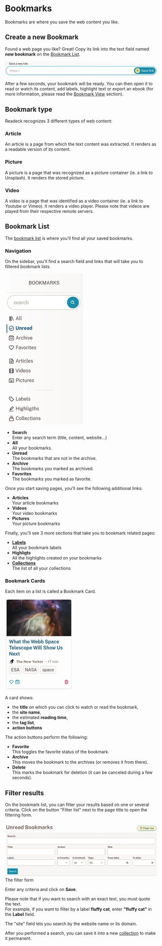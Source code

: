 # Bookmarks

Bookmarks are where you save the web content you like.

## Create a new Bookmark

Found a web page you like? Great! Copy its link into the text field named **new bookmark** on the [Bookmark List](readeck-instance://bookmarks).

![New Bookmark form](img/bookmark-new.webp)

After a few seconds, your bookmark will be ready. You can then open it to read or watch its content, add labels, highlight text or export an ebook (for more information, please read the [Bookmark View](./bookmark.md) section).

## Bookmark type

Readeck recognizes 3 different types of web content:

### Article

An article is a page from which the text content was extracted. It renders as a readable version of its content.

### Picture

A picture is a page that was recognized as a picture container (ie. a link to Unsplash). It renders the stored picture.

### Video

A video is a page that was identified as a video container (ie. a link to Youtube or Vimeo). It renders a video player. Please note that videos are played from their respective remote servers.


## Bookmark List

The [bookmark list](readeck-instance://bookmarks) is where you'll find all your saved bookmarks.

### Navigation

On the sidebar, you'll find a search field and links that will take you to filtered bookmark lists.

![Bookmark list sidebar](./img/bookmark-sidebar.webp)

- **Search** \
  Enter any search term (title, content, website...)
- **All** \
  All your bookmarks.
- **Unread** \
  The bookmarks that are not in the archive.
- **Archive** \
  The bookmarks you marked as archived.
- **Favorites** \
  The bookmarks you marked as favorite.


Once you start saving pages, you'll see the following additional links:

- **Articles** \
  Your article bookmarks
- **Videos** \
  Your video bookmarks
- **Pictures** \
  Your picture bookmarks

Finally, you'll see 3 more sections that take you to bookmark related pages:

- **[Labels](./labels.md)** \
  All your bookmark labels
- **Highligts** \
  All the highlights created on your bookmarks
- **[Collections](./collections.md)** \
  The list of all your collections

### Bookmark Cards

Each item on a list is called a Bookmark Card.

![Bookmark Card Interface](./img/bookmark-card.webp)

A card shows:

- the **title** on which you can click to watch or read the bookmark,
- the **site name**,
- the estimated **reading time**,
- the **tag list**,
- **action buttons**

The action buttons perform the following:

- **Favorite** \
  This toggles the favorite status of the bookmark.
- **Archive** \
  This moves the bookmark to the archives (or removes it from there).
- **Delete** \
  This marks the bookmark for deletion (it can be canceled during a few seconds).


## Filter results

On the bookmark list, you can filter your results based on one or several criteria. Click on the button "Filter list" next to the page title to open the filtering form.

![Bookmark list filters](./img/bookmark-filters.webp)
The filter form

Enter any criteria and click on **Save**.

Please note that if you want to search with an exact text, you must quote the text.\
For example, if you want to filter by a label **fluffy cat**, enter **"fluffy cat"** in the **Label** field.

The "site" field lets you search by the website name or its domain.

After you performed a search, you can save it into a new [collection](./collections.md) to make it permanent.
